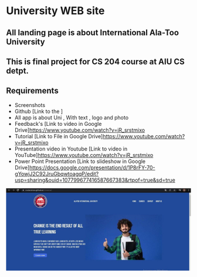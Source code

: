 # University WEB site 
## All landing page is about International Ala-Too University 
## This is final project for CS 204 course at AIU CS detpt.

## Requirements 
- Screenshots
- Github [Link to the ]
- All app is about Uni , With text , logo and photo
- Feedback's [Link to video in Google Drive]https://www.youtube.com/watch?v=jR_srstmixo
- Tutorial [Link to File in Google Drive]https://www.youtube.com/watch?v=jR_srstmixo
- Presentation video in Youtube [Link to video in YouTube]https://www.youtube.com/watch?v=jR_srstmixo
- Power Point Presentation [Link to slideshow in Google Drive]https://docs.google.com/presentation/d/1P8rFY-70-gYowjJ2C92JruGbqwtoagqP/edit?usp=sharing&ouid=107799677416587667383&rtpof=true&sd=true


<img align="center"  width="550px" src="https://github.com/mataraimov/Universe/blob/main/photo1640429714.jpeg" />
